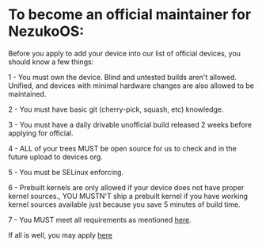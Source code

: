 # To become an official maintainer for NezukoOS:

Before you apply to add your device into our list of official devices, you should know a few things:

1 - You must own the device. Blind and untested builds aren't allowed. Unified, and devices with minimal hardware changes are also allowed to be maintained.

2 - You must have basic git (cherry-pick, squash, etc)  knowledge.

3 - You must have a daily drivable unofficial build released 2 weeks before applying for official.

4 - ALL of your trees MUST be open source for us to check and in the future upload to devices org.

5 - You must be SELinux enforcing.

6 - Prebuilt kernels are only allowed if your device does not have proper kernel sources., YOU MUSTN'T ship a prebuilt kernel if you have working kernel sources available just because you save 5 minutes of build time.

7 - You MUST meet all requirements as mentioned [here](requirements.md).

If all is well, you may apply [here](https://github.com/ProjectRadiant/official_devices/issues/new/choose9)
